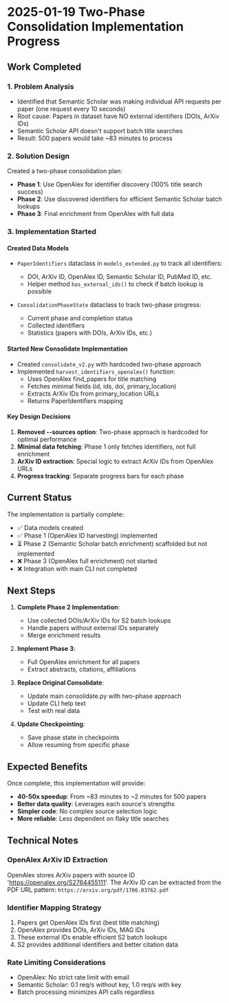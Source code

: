 # 2025-01-19 Two-Phase Consolidation Implementation Progress

## Work Completed

### 1. Problem Analysis
- Identified that Semantic Scholar was making individual API requests per paper (one request every 10 seconds)
- Root cause: Papers in dataset have NO external identifiers (DOIs, ArXiv IDs)
- Semantic Scholar API doesn't support batch title searches
- Result: 500 papers would take ~83 minutes to process

### 2. Solution Design
Created a two-phase consolidation plan:
- **Phase 1**: Use OpenAlex for identifier discovery (100% title search success)
- **Phase 2**: Use discovered identifiers for efficient Semantic Scholar batch lookups
- **Phase 3**: Final enrichment from OpenAlex with full data

### 3. Implementation Started

#### Created Data Models
- `PaperIdentifiers` dataclass in `models_extended.py` to track all identifiers:
  - DOI, ArXiv ID, OpenAlex ID, Semantic Scholar ID, PubMed ID, etc.
  - Helper method `has_external_ids()` to check if batch lookup is possible
  
- `ConsolidationPhaseState` dataclass to track two-phase progress:
  - Current phase and completion status
  - Collected identifiers
  - Statistics (papers with DOIs, ArXiv IDs, etc.)

#### Started New Consolidate Implementation
- Created `consolidate_v2.py` with hardcoded two-phase approach
- Implemented `harvest_identifiers_openalex()` function:
  - Uses OpenAlex find_papers for title matching
  - Fetches minimal fields (id, ids, doi, primary_location)
  - Extracts ArXiv IDs from primary_location URLs
  - Returns PaperIdentifiers mapping

#### Key Design Decisions
1. **Removed --sources option**: Two-phase approach is hardcoded for optimal performance
2. **Minimal data fetching**: Phase 1 only fetches identifiers, not full enrichment
3. **ArXiv ID extraction**: Special logic to extract ArXiv IDs from OpenAlex URLs
4. **Progress tracking**: Separate progress bars for each phase

## Current Status

The implementation is partially complete:
- ✅ Data models created
- ✅ Phase 1 (OpenAlex ID harvesting) implemented
- ⏳ Phase 2 (Semantic Scholar batch enrichment) scaffolded but not implemented
- ❌ Phase 3 (OpenAlex full enrichment) not started
- ❌ Integration with main CLI not completed

## Next Steps

1. **Complete Phase 2 Implementation**:
   - Use collected DOIs/ArXiv IDs for S2 batch lookups
   - Handle papers without external IDs separately
   - Merge enrichment results

2. **Implement Phase 3**:
   - Full OpenAlex enrichment for all papers
   - Extract abstracts, citations, affiliations

3. **Replace Original Consolidate**:
   - Update main consolidate.py with two-phase approach
   - Update CLI help text
   - Test with real data

4. **Update Checkpointing**:
   - Save phase state in checkpoints
   - Allow resuming from specific phase

## Expected Benefits

Once complete, this implementation will provide:
- **40-50x speedup**: From ~83 minutes to ~2 minutes for 500 papers
- **Better data quality**: Leverages each source's strengths
- **Simpler code**: No complex source selection logic
- **More reliable**: Less dependent on flaky title searches

## Technical Notes

### OpenAlex ArXiv ID Extraction
OpenAlex stores ArXiv papers with source ID 'https://openalex.org/S2764455111'. The ArXiv ID can be extracted from the PDF URL pattern: `https://arxiv.org/pdf/1706.03762.pdf`

### Identifier Mapping Strategy
1. Papers get OpenAlex IDs first (best title matching)
2. OpenAlex provides DOIs, ArXiv IDs, MAG IDs
3. These external IDs enable efficient S2 batch lookups
4. S2 provides additional identifiers and better citation data

### Rate Limiting Considerations
- OpenAlex: No strict rate limit with email
- Semantic Scholar: 0.1 req/s without key, 1.0 req/s with key
- Batch processing minimizes API calls regardless
